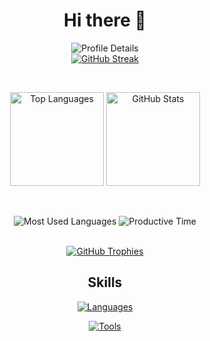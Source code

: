 <div align="center">

# Hi there 👋

<!-- GitHub Stats -->
<img 
  alt="Profile Details" 
  src="http://github-profile-summary-cards.vercel.app/api/cards/profile-details?username=X13467980&theme=dark" 
/>
<br />
<a href="https://github-readme-streak-stats.herokuapp.com/?user=X13467980&theme=dark">
  <img 
    alt="GitHub Streak" 
    src="https://github-readme-streak-stats.herokuapp.com/?user=X13467980&theme=dark" 
  />
</a>

<br />

<!-- Languages & Stats -->
<img 
  alt="Top Languages" 
  height="150px" 
  src="https://github-readme-stats.vercel.app/api/top-langs/?username=X13467980&layout=compact&show_icons=true&theme=dark" 
/>
<img 
  alt="GitHub Stats" 
  height="150px" 
  src="https://github-readme-stats.vercel.app/api?username=X13467980&theme=dark&show_icons=true" 
/>

<br />

<!-- Commit & Productivity -->
<img 
  alt="Most Used Languages" 
  src="http://github-profile-summary-cards.vercel.app/api/cards/most-commit-language?username=X13467980&theme=dark" 
/>
<img 
  alt="Productive Time" 
  src="http://github-profile-summary-cards.vercel.app/api/cards/productive-time?username=X13467980&theme=dark&utcOffset=8" 
/>

<br />

<!-- Trophy Section -->
<a href="https://github.com/ryo-ma/github-profile-trophy">
  <img 
    alt="GitHub Trophies" 
    src="https://github-profile-trophy.vercel.app/?username=X13467980&theme=dark&column=7" 
  />
</a>

## Skills

<!-- Languages -->
[![Languages](https://skillicons.dev/icons?i=python,rails,ruby,swift,c,cpp,cs,matlab,html,css,js,ts,react,nextjs,fastapi&theme=dark)](https://skillicons.dev)

<!-- Tools -->
[![Tools](https://skillicons.dev/icons?i=vscode,git,github,docker,latex,postman,firebase,supabase,postgres,mysql,unity&theme=dark)](https://skillicons.dev)

</div>
